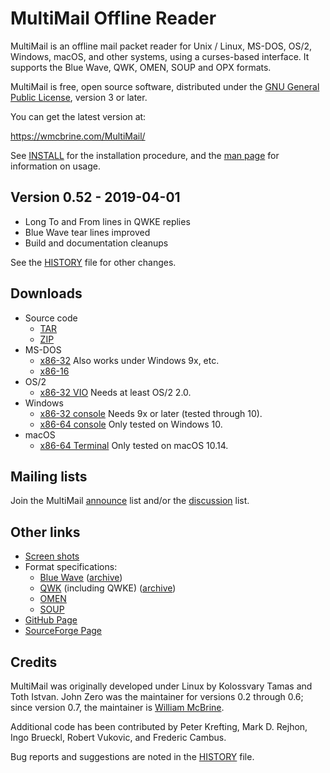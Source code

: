 MultiMail Offline Reader
========================

MultiMail is an offline mail packet reader for Unix / Linux, MS-DOS,
OS/2, Windows, macOS, and other systems, using a curses-based interface.
It supports the Blue Wave, QWK, OMEN, SOUP and OPX formats.

MultiMail is free, open source software, distributed under the [GNU
General Public License][gpl], version 3 or later.

You can get the latest version at:

   <https://wmcbrine.com/MultiMail/>

See [INSTALL] for the installation procedure, and the [man page] for
information on usage.


Version 0.52 - 2019-04-01
-------------------------

* Long To and From lines in QWKE replies
* Blue Wave tear lines improved
* Build and documentation cleanups

See the [HISTORY] file for other changes.


Downloads
---------

* Source code
    - [TAR]
    - [ZIP]
* MS-DOS
    - [x86-32][dos] Also works under Windows 9x, etc.
    - [x86-16][xt]
* OS/2
    - [x86-32 VIO][os2] Needs at least OS/2 2.0.
* Windows
    - [x86-32 console][w32] Needs 9x or later (tested through 10).
    - [x86-64 console][w64] Only tested on Windows 10.
* macOS
    - [x86-64 Terminal][mac] Only tested on macOS 10.14.


Mailing lists
-------------

Join the MultiMail [announce] list and/or the [discussion] list.


Other links
-----------

* [Screen shots]
* Format specifications:
    - [Blue Wave] ([archive][bwarc])
    - [QWK] (including QWKE) ([archive][qwkarc])
    - [OMEN]
    - [SOUP]
* [GitHub Page]
* [SourceForge Page]


Credits
-------

MultiMail was originally developed under Linux by Kolossvary Tamas and
Toth Istvan. John Zero was the maintainer for versions 0.2 through 0.6;
since version 0.7, the maintainer is [William McBrine].

Additional code has been contributed by Peter Krefting, Mark D. Rejhon,
Ingo Brueckl, Robert Vukovic, and Frederic Cambus.

Bug reports and suggestions are noted in the [HISTORY] file.


[gpl]: LEGAL.md
[HISTORY]: HISTORY.md
[INSTALL]: INSTALL.md
[man page]: MANUAL.md

[TAR]: https://github.com/wmcbrine/MultiMail/archive/refs/tags/0.52.tar.gz
[ZIP]: https://github.com/wmcbrine/MultiMail/archive/refs/tags/0.52.zip

[dos]: https://github.com/wmcbrine/MultiMail/releases/download/0.52/mmdos052.zip
[xt]: https://github.com/wmcbrine/MultiMail/releases/download/0.52/mmxt052.zip
[os2]: https://github.com/wmcbrine/MultiMail/releases/download/0.52/mmos2052.zip
[w32]: https://github.com/wmcbrine/MultiMail/releases/download/0.52/mmwin052.zip
[w64]: https://github.com/wmcbrine/MultiMail/releases/download/0.52/mmw64052.zip
[mac]: https://github.com/wmcbrine/MultiMail/releases/download/0.52/mmmac052.zip

[Screen shots]: https://wmcbrine.com/mmail/snaps.html

[Blue Wave]: https://wmcbrine.com/mmail/specs/bwdev300.txt
[bwarc]: https://wmcbrine.com/mmail/specs/bwdev300.tar.gz
[QWK]: https://wmcbrine.com/mmail/specs/qwkspecs.txt
[qwkarc]: https://wmcbrine.com/mmail/specs/qwkspecs.tar.gz
[OMEN]: https://wmcbrine.com/mmail/specs/omen-i.txt
[SOUP]: https://wmcbrine.com/mmail/specs/soup12.html

[GitHub Page]: https://github.com/wmcbrine/MultiMail
[SourceForge Page]: https://sourceforge.net/projects/multimail/

[announce]: https://lists.sourceforge.net/lists/listinfo/multimail-announce
[discussion]: https://lists.sourceforge.net/lists/listinfo/multimail-user

[William McBrine]: https://wmcbrine.com/

